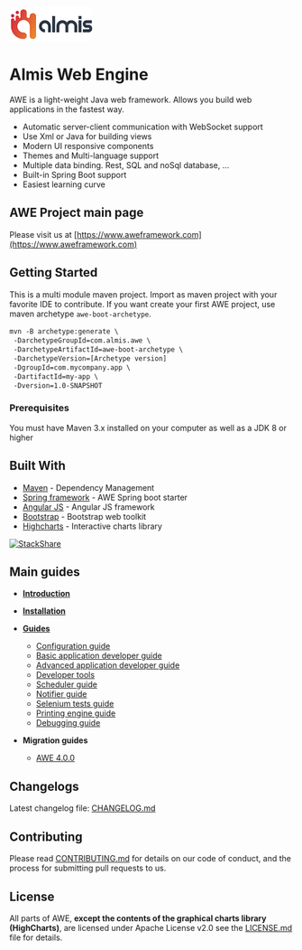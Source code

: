 ![logo_almis](wiki/images/logo_almis.png)

# **Almis Web Engine**

AWE is a light-weight Java web framework. Allows you build web applications in the fastest way.

- Automatic server-client communication with WebSocket support
- Use Xml or Java for building views
- Modern UI responsive components
- Themes and Multi-language support
- Multiple data binding. Rest, SQL and noSql database, ...
- Built-in Spring Boot support
- Easiest learning curve

## AWE Project main page

Please visit us at [https://www.aweframework.com](https://www.aweframework.com)

## Getting Started

This is a multi module maven project. Import as maven project with your favorite IDE to contribute. If you want create your first AWE project, use maven archetype `awe-boot-archetype`.

```
mvn -B archetype:generate \
 -DarchetypeGroupId=com.almis.awe \
 -DarchetypeArtifactId=awe-boot-archetype \
 -DarchetypeVersion=[Archetype version]
 -DgroupId=com.mycompany.app \
 -DartifactId=my-app \
 -Dversion=1.0-SNAPSHOT 
```

### Prerequisites
You must have Maven 3.x installed on your computer as well as a JDK 8 or higher

## Built With
* [Maven](https://maven.apache.org/) - Dependency Management
* [Spring framework](https://spring.io/) - AWE Spring boot starter
* [Angular JS](https://angularjs.org/) - Angular JS framework
* [Bootstrap](https://getbootstrap.com/) - Bootstrap web toolkit
* [Highcharts](https://www.highcharts.com/) - Interactive charts library

[![StackShare](http://img.shields.io/badge/tech-stack-0690fa.svg?style=flat)](https://stackshare.io/almis-informatica-financiera/aweframework)

## Main guides

* **[Introduction](wiki/introduction.md)**
* **[Installation](wiki/installation.md)**
* **[Guides](wiki/guides.md)**
  * [Configuration guide](wiki/configuration-guide.md)
  * [Basic application developer guide](wiki/basic-developer-guide.md)
  * [Advanced application developer guide](wiki/advanced-developer-guide.md)
  * [Developer tools](wiki/developer-tools.md)
  * [Scheduler guide](wiki/scheduler-guide.md)
  * [Notifier guide](wiki/notifier-guide.md)
  * [Selenium tests guide](wiki/selenium-tests-guide.md)
  * [Printing engine guide](wiki/print-guide.md)
  * [Debugging guide](wiki/debugging-guide.md)

* **Migration guides**
  * [AWE 4.0.0](wiki/awe-4.0-migration-guide.md)
  
## Changelogs

Latest changelog file: [CHANGELOG.md](CHANGELOG.md)

## Contributing

Please read [CONTRIBUTING.md](CONTRIBUTING.md) for details on our code of conduct, and the process for submitting pull requests to us.

## License

All parts of AWE, **except the contents of the graphical charts library (HighCharts)**, are licensed
under Apache License v2.0 see the [LICENSE.md](LICENSE.md) file for details.